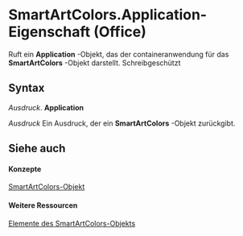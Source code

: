 
# SmartArtColors.Application-Eigenschaft (Office)

Ruft ein  **Application** -Objekt, das der containeranwendung für das **SmartArtColors** -Objekt darstellt. Schreibgeschützt


## Syntax

 _Ausdruck_. **Application**

 _Ausdruck_ Ein Ausdruck, der ein **SmartArtColors** -Objekt zurückgibt.


## Siehe auch


#### Konzepte


[SmartArtColors-Objekt](a1929517-b1fb-c6fe-b6db-03f7ef1ef894.md)
#### Weitere Ressourcen


[Elemente des SmartArtColors-Objekts](http://msdn.microsoft.com/library/c371e814-7621-2c01-c0fe-93003892646f%28Office.15%29.aspx)